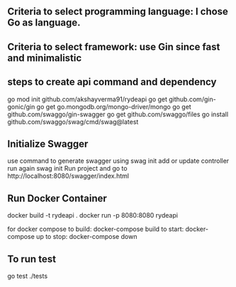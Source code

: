 ## Criteria to select programming language: I chose Go as language.

## Criteria to select framework: use Gin since fast and minimalistic 

## steps to create api command and dependency
go mod init github.com/akshayverma91/rydeapi
go get github.com/gin-gonic/gin
go get go.mongodb.org/mongo-driver/mongo
go get github.com/swaggo/gin-swagger
go get github.com/swaggo/files
go install github.com/swaggo/swag/cmd/swag@latest


## Initialize Swagger
use command to generate swagger using swag init
add or update controller run again swag init
Run project and go to http://localhost:8080/swagger/index.html 

## Run Docker Container
docker build -t rydeapi .
docker run -p 8080:8080 rydeapi

for docker compose
to build: docker-compose build
to start: docker-compose up
to stop: docker-compose down


## To run test
go test ./tests